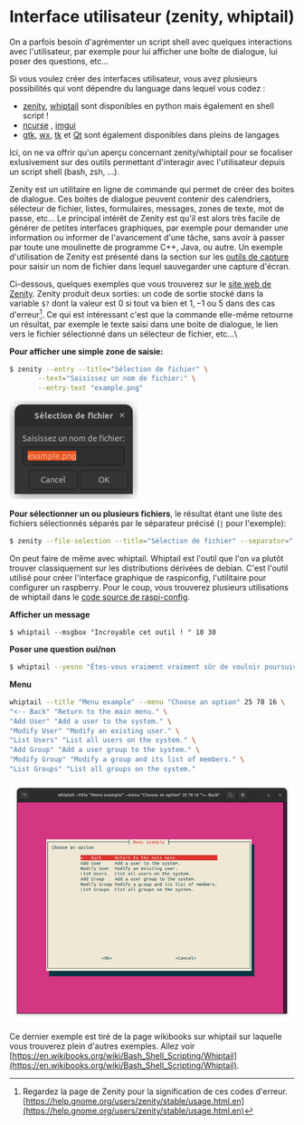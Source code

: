 # Interface utilisateur (zenity, whiptail)

On a parfois besoin d'agrémenter un script shell avec quelques interactions avec
l'utilisateur, par exemple pour lui afficher une boîte de dialogue, lui poser
des questions, etc... 

Si vous voulez créer des interfaces utilisateur, vous avez plusieurs
possibilités qui vont dépendre du language dans lequel vous codez :

- [zenity](https://help.gnome.org/users/zenity/stable/), [whiptail]() sont disponibles en python mais également en shell
  script !
- [ncurse]() , [imgui]()
- [gtk](), [wx](), [tk]() et [Qt]() sont également disponibles dans pleins de
  langages

Ici, on ne va offrir qu'un aperçu concernant zenity/whiptail pour se focaliser
exlusivement sur des outils permettant d'interagir avec l'utilisateur depuis
un script shell (bash, zsh, ...).



Zenity est un utilitaire en ligne de commande qui permet de créer des boites de dialogue. Ces boites de dialogue peuvent contenir des calendriers, sélecteur de fichier, listes,
formulaires, messages, zones de texte, mot de passe, etc... Le principal intérêt de Zenity est qu'il est alors très facile de générer de petites interfaces graphiques, par exemple pour demander une information ou informer de l'avancement d'une tâche, sans avoir à passer par toute une moulinette de programme C++, Java, ou autre. Un exemple d'utilisation de Zenity est présenté dans la section sur les [outils de capture](capture.md) pour saisir un nom de fichier dans lequel sauvegarder une capture d'écran. 

Ci-dessous, quelques exemples que vous trouverez sur le [site web de Zenity](https://help.gnome.org/users/zenity/stable/). Zenity produit deux sorties: un code de sortie stocké dans la variable `$?` dont la valeur est $0$ si tout va bien et $1, -1$ ou $5$ dans des cas d'erreur[^1]. Ce qui est intéressant c'est que la commande elle-même retourne un résultat, par exemple le texte saisi dans une boite de dialogue, le lien vers le fichier sélectionné dans un sélecteur de fichier, etc...\\

**Pour afficher une simple zone de saisie:**

```bash
$ zenity --entry --title="Sélection de fichier" \
       --text="Saisissez un nom de fichier:" \
       --entry-text "example.png" 
```

![Exemple de zone de saisie avec Zenity](../assets/zenity.png)

**Pour sélectionner un ou plusieurs fichiers**, le résultat étant une liste des fichiers sélectionnés séparés par le séparateur précisé (`|` pour l'exemple):

```bash
$ zenity --file-selection --title="Sélection de fichier" --separator="|" --multiple
```

On peut faire de même avec whiptail. Whiptail est l'outil que l'on va plutôt
trouver classiquement sur les distributions dérivées de debian. C'est l'outil
utilisé pour créer l'interface graphique de raspiconfig, l'utilitaire pour
configurer un raspberry. Pour le coup, vous trouverez plusieurs utilisations de
whiptail dans le [code source de raspi-config](https://github.com/RPi-Distro/raspi-config/blob/bookworm/raspi-config).

**Afficher un message**

```
$ whiptail --msgbox "Incroyable cet outil ! " 10 30
```

**Poser une question oui/non**
```bash
$ whiptail --yesno "Êtes-vous vraiment vraiment sûr de vouloir poursuivre ? " 20 60 2 --yes-button "Carrément" --no-button "Pitié non"
```

**Menu**

```bash
whiptail --title "Menu example" --menu "Choose an option" 25 78 16 \
"<-- Back" "Return to the main menu." \
"Add User" "Add a user to the system." \
"Modify User" "Modify an existing user." \
"List Users" "List all users on the system." \
"Add Group" "Add a user group to the system." \
"Modify Group" "Modify a group and its list of members." \
"List Groups" "List all groups on the system."
```

![Exemple de menu avec whiptail](../assets/whiptail.png)

Ce dernier exemple est tiré de la page wikibooks sur whiptail sur laquelle vous
trouverez plein d'autres exemples. Allez voir [https://en.wikibooks.org/wiki/Bash_Shell_Scripting/Whiptail](https://en.wikibooks.org/wiki/Bash_Shell_Scripting/Whiptail).

[^1]: 
	Regardez la page de Zenity pour la signification de ces codes d'erreur.  [https://help.gnome.org/users/zenity/stable/usage.html.en](https://help.gnome.org/users/zenity/stable/usage.html.en)
